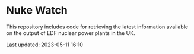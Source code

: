 # Nuke Watch

This repository includes code for retrieving the latest information available on the output of EDF nuclear power plants in the UK.

Last updated: 2023-05-11 16:10